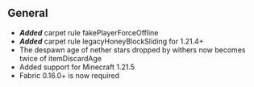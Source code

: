 ## General

- ***Added*** carpet rule fakePlayerForceOffline
- ***Added*** carpet rule legacyHoneyBlockSliding for 1.21.4+
- The despawn age of nether stars dropped by withers now becomes twice of itemDiscardAge
- Added support for Minecraft 1.21.5
- Fabric 0.16.0+ is now required
